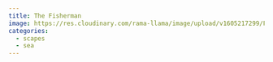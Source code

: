 ```yaml
---
title: The Fisherman
image: https://res.cloudinary.com/rama-llama/image/upload/v1605217299/Fisherman_ewixo1.jpg
categories:
  - scapes
  - sea
---
```

